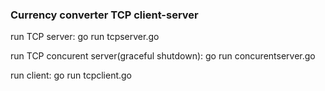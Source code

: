 ### Currency converter TCP client-server

run TCP server:  go run tcpserver.go 

run TCP concurent server(graceful shutdown): go run concurentserver.go

run client: go run tcpclient.go 